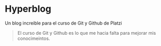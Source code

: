 # Hyperblog
Un blog increible para el curso de Git y Github de Platzi
>El curso de Git y Github es lo que me hacia falta para mejorar mis conocimeintos. 
